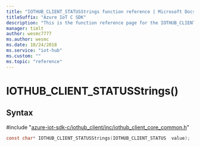 ```yaml
---                             
title: "IOTHUB_CLIENT_STATUSStrings function reference | Microsoft Docs" 
titleSuffix: "Azure IoT C SDK"            
description: "This is the function reference page for the IOTHUB_CLIENT_STATUSStrings() function in the Azure IoT C SDK. This SDK is used with Azure IoT Hub and Azure IoT Hub Device Provisioning Service"            
manager: timlt                 
author: wesmc7777              
ms.author: wesmc               
ms.date: 10/24/2018                    
ms.service: "iot-hub"             
ms.custom: ""                
ms.topic: "reference"        
---                            
```


# IOTHUB_CLIENT_STATUSStrings()

## Syntax

\#include "[azure-iot-sdk-c/iothub_client/inc/iothub_client_core_common.h](../iothub-client-core-common-h.md)"  
```C
const char* IOTHUB_CLIENT_STATUSStrings(IOTHUB_CLIENT_STATUS  value);
```

